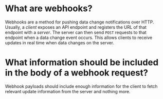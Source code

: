 # What are webhooks?
Webhooks are a method for pushing data change notifications over HTTP. Usually, a *client* exposes an API endpoint and registers the URL of that endpoint with a *server*. The server can then send `POST` requests to that endpoint when a data change event occurs. This allows clients to receive updates in real time when data changes on the server.

# What information should be included in the body of a webhook request?
Webhook payloads should include enough information for the client to fetch relevant update information from the server and nothing more. 